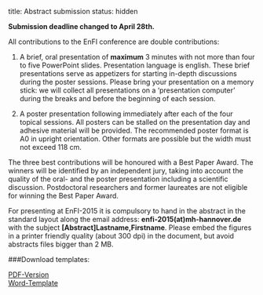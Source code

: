 title: Abstract submission
status: hidden

**Submission deadline changed to April 28th.**

All contributions to the EnFI conference are double contributions:

1. A brief, oral presentation of **maximum** 3 minutes with not more than four to five PowerPoint slides. Presentation language is english.
These brief presentations serve as appetizers for starting in-depth discussions during the poster sessions. Please bring your presentation on a memory stick: we will collect all presentations on a ‘presentation computer’ during the breaks and before the beginning of each session.

2. A poster presentation following immediately after each of the four topical sessions. All posters can be stalled on the presentation day and adhesive material will be provided. The recommended poster format is A0 in upright orientation. Other formats are possible but the width must not exceed 118 cm.

The three best contributions will be honoured with a Best Paper Award. The winners will be identified by an independent jury, taking into account the quality of the oral- and the poster presentation including a scientific discussion. Postdoctoral researchers and former laureates are not eligible for winning the Best Paper Award.

For presenting at EnFI-2015 it is compulsory to hand in the abstract in the standard layout along the email address: **enfi-2015(at)mh-hannover.de** with the subject **[Abstract]Lastname,Firstname**. Please embed the figures in a printer friendly quality (about 300 dpi) in the document, but avoid abstracts files bigger than 2 MB.


###Download templates:

 [PDF-Version](EnFI-2015_template.pdf)   
 [Word-Template](EnFI-2015_template.doc)

